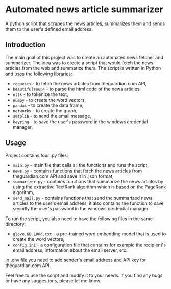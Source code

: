# Automated news article summarizer
A python script that scrapes the news articles, summarizes them and sends them to the user's defined email address. 

## Introduction <a name="introduction"></a>
The main goal of this project was to create an automated news fetcher and summarizer. The idea was to create a script that would fetch the news articles from the web and summarize them. The script is written in Python and uses the following libraries:
* `requests` - to fetch the news articles from theguardian.com API,
* `beautifulsoup4` - to parse the html code of the news articles,
* `nltk` - to tokenize the text,
* `numpy` - to create the word vectors,
* `pandas` - to create the data frame,
* `networkx` - to create the graph,
* `smtplib` - to send the email message,
* `keyring` - to save the user's password in the windows credential manager.
## Usage 

Project contains four .py files:
* `main.py` - main file that calls all the functions and runs the script,
* `news.py` - contains functions that fetch the news articles from theguardian.com API and save it in .json format,
* `summarizer.py` - contains functions that summarize the news articles by using the extractive TextRank algorithm which is based on the PageRank algorithm,
* `send_mail.py` - contains functions that send the summarized news articles to the user's email address, it also contains the function to save securlly the user's password in the windows credential manager.

To run the script, you also need to have the following files in the same directory:
* `glove.6B.100d.txt` - a pre-trained word embedding model that is used to create the word vectors,
* `config.ini` - a configuration file that contains for example the recipient's email address, information about the email server, etc.

In .env file you need to add sender's email address and API key for theguardian.com API.

Feel free to use the script and modify it to your needs. If you find any bugs or have any suggestions, please let me know.